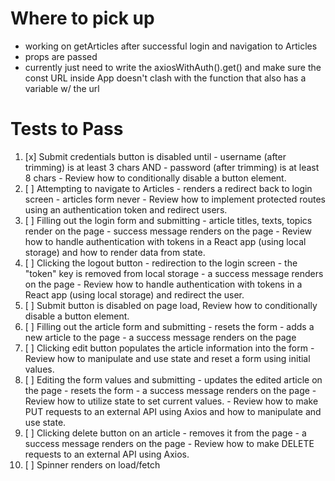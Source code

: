 # Where to pick up

- working on getArticles after successful login and navigation to Articles
- props are passed
- currently just need to write the axiosWithAuth().get() and make sure the const URL inside App doesn't clash with the function that also has a variable w/ the url

# Tests to Pass

1. [x] Submit credentials button is disabled until - username (after trimming) is at least 3 chars AND - password (after trimming) is at least 8 chars - Review how to conditionally disable a button element.
2. [ ] Attempting to navigate to Articles - renders a redirect back to login screen - articles form never - Review how to implement protected routes using an authentication token and redirect users.
3. [ ] Filling out the login form and submitting - article titles, texts, topics render on the page - success message renders on the page - Review how to handle authentication with tokens in a React app (using local storage) and how to render data from state.
4. [ ] Clicking the logout button - redirection to the login screen - the "token" key is removed from local storage - a success message renders on the page - Review how to handle authentication with tokens in a React app (using local storage) and redirect the user.
5. [ ] Submit button is disabled on page load, Review how to conditionally disable a button element.
6. [ ] Filling out the article form and submitting - resets the form - adds a new article to the page - a success message renders on the page
7. [ ] Clicking edit button populates the article information into the form - Review how to manipulate and use state and reset a form using initial values.
8. [ ] Editing the form values and submitting - updates the edited article on the page - resets the form - a success message renders on the page - Review how to utilize state to set current values. - Review how to make PUT requests to an external API using Axios and how to manipulate and use state.
9. [ ] Clicking delete button on an article - removes it from the page - a success message renders on the page - Review how to make DELETE requests to an external API using Axios.
10. [ ] Spinner renders on load/fetch

